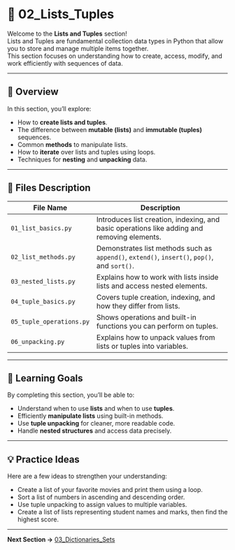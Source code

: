 # 🧺 02_Lists_Tuples

Welcome to the **Lists and Tuples** section!  
Lists and Tuples are fundamental collection data types in Python that allow you to store and manage multiple items together.  
This section focuses on understanding how to create, access, modify, and work efficiently with sequences of data.

---

## 📘 Overview

In this section, you’ll explore:
- How to **create lists and tuples**.
- The difference between **mutable (lists)** and **immutable (tuples)** sequences.
- Common **methods** to manipulate lists.
- How to **iterate** over lists and tuples using loops.
- Techniques for **nesting** and **unpacking** data.

---

## 🧩 Files Description

| File Name | Description |
|------------|-------------|
| `01_list_basics.py` | Introduces list creation, indexing, and basic operations like adding and removing elements. |
| `02_list_methods.py` | Demonstrates list methods such as `append()`, `extend()`, `insert()`, `pop()`, and `sort()`. |
| `03_nested_lists.py` | Explains how to work with lists inside lists and access nested elements. |
| `04_tuple_basics.py` | Covers tuple creation, indexing, and how they differ from lists. |
| `05_tuple_operations.py` | Shows operations and built-in functions you can perform on tuples. |
| `06_unpacking.py` | Explains how to unpack values from lists or tuples into variables. |

---

## 🎯 Learning Goals

By completing this section, you’ll be able to:
- Understand when to use **lists** and when to use **tuples**.  
- Efficiently **manipulate lists** using built-in methods.  
- Use **tuple unpacking** for cleaner, more readable code.  
- Handle **nested structures** and access data precisely.  

---

## 💡 Practice Ideas

Here are a few ideas to strengthen your understanding:
- Create a list of your favorite movies and print them using a loop.  
- Sort a list of numbers in ascending and descending order.  
- Use tuple unpacking to assign values to multiple variables.  
- Create a list of lists representing student names and marks, then find the highest score.  

---

**Next Section →** [03_Dictionaries_Sets](../03_Dictionaries_Sets/README.md)
